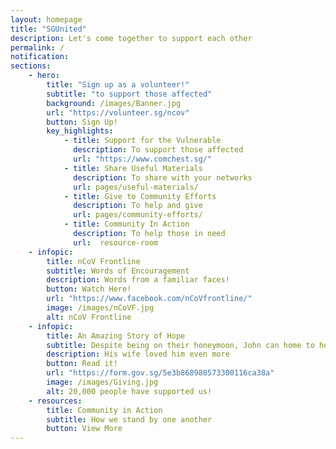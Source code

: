 ```yaml
---
layout: homepage
title: "SGUnited"
description: Let's come together to support each other
permalink: /
notification: 
sections:
    - hero:
        title: "Sign up as a volunteer!"
        subtitle: "to support those affected"
        background: /images/Banner.jpg
        url: "https://volunteer.sg/ncov"
        button: Sign Up!
        key_highlights:
            - title: Support for the Vulnerable
              description: To support those affected
              url: "https://www.comchest.sg/" 
            - title: Share Useful Materials
              description: To share with your networks
              url: pages/useful-materials/                                
            - title: Give to Community Efforts
              description: To help and give
              url: pages/community-efforts/
            - title: Community In Action
              description: To help those in need
              url:  resource-room
    - infopic:
        title: nCoV Frontline
        subtitle: Words of Encouragement
        description: Words from a familiar faces!
        button: Watch Here!
        url: "https://www.facebook.com/nCoVfrontline/"
        image: /images/nCoVF.jpg
        alt: nCoV Frontline
    - infopic:
        title: An Amazing Story of Hope
        subtitle: Despite being on their honeymoon, John can home to help!
        description: His wife loved him even more
        button: Read it!
        url: "https://form.gov.sg/5e3b868988573300116ca38a"
        image: /images/Giving.jpg
        alt: 20,000 people have supported us!
    - resources:
        title: Community in Action
        subtitle: How we stand by one another
        button: View More
---
```

